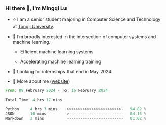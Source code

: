 ### Hi there 👋, I'm Mingqi Lu

- :star: I am a senior student majoring in Computer Science and Technology at [Tongji University](https://en.tongji.edu.cn/p/#/).

- :thinking: I’m broadly interested in the intersection of computer systems and machine learning.

  - Efficient machine learning systems

  - Accelerating machine learning training

- :seedling: Looking for internships that end in May 2024.

- 💬 More about me ([website](https://lmqqqqqq.github.io/))

<!--START_SECTION:waka-->

```rust
From: 09 February 2024 - To: 16 February 2024

Total Time: 4 hrs 17 mins

Python     4 hrs 3 mins    >>>>>>>>>>>>>>>>>>>>>>>>-   94.82 %
JSON       10 mins         >------------------------   04.15 %
Markdown   2 mins          -------------------------   01.02 %
```

<!--END_SECTION:waka-->

